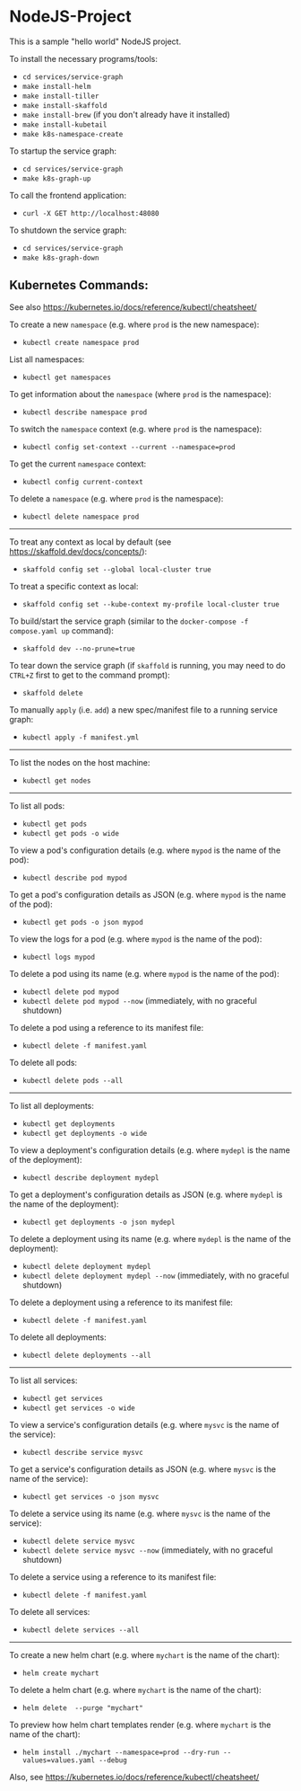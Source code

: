# NodeJS-Project

This is a sample "hello world" NodeJS project.

To install the necessary programs/tools:

  - `cd services/service-graph`
  - `make install-helm`
  - `make install-tiller`
  - `make install-skaffold`
  - `make install-brew` (if you don't already have it installed)
  - `make install-kubetail`
  - `make k8s-namespace-create`

To startup the service graph:

  - `cd services/service-graph`
  - `make k8s-graph-up`

To call the frontend application:

 - `curl -X GET http://localhost:48080`

To shutdown the service graph:

  - `cd services/service-graph`
  - `make k8s-graph-down`

## Kubernetes Commands:

See also https://kubernetes.io/docs/reference/kubectl/cheatsheet/

To create a new `namespace` (e.g. where `prod` is the new namespace):

* `kubectl create namespace prod`

List all namespaces:

* `kubectl get namespaces`

To get information about the `namespace` (where `prod` is the namespace):

* `kubectl describe namespace prod`

To switch the `namespace` context (e.g. where `prod` is the namespace):

* `kubectl config set-context --current --namespace=prod`

To get the current `namespace` context:

* `kubectl config current-context`

To delete a `namespace` (e.g. where `prod` is the namespace):

* `kubectl delete namespace prod`

-----------------------

To treat any context as local by default (see https://skaffold.dev/docs/concepts/):

* `skaffold config set --global local-cluster true`

To treat a specific context as local:

* `skaffold config set --kube-context my-profile local-cluster true`

To build/start the service graph (similar to the `docker-compose -f compose.yaml up` command):

* `skaffold dev --no-prune=true`

To tear down the service graph (if `skaffold` is running, you may need to do `CTRL+Z` first to get to the command prompt):

* `skaffold delete`

To manually `apply` (i.e. `add`) a new spec/manifest file to a running service graph:

* `kubectl apply -f manifest.yml`

-----------------------

To list the nodes on the host machine:

* `kubectl get nodes`

-----------------------

To list all pods:

* `kubectl get pods`
* `kubectl get pods -o wide`

To view a pod's configuration details (e.g. where `mypod` is the name of the pod):

* `kubectl describe pod mypod`

To get a pod's configuration details as JSON (e.g. where `mypod` is the name of the pod):

* `kubectl get pods -o json mypod`

To view the logs for a pod (e.g. where `mypod` is the name of the pod):

* `kubectl logs mypod`

To delete a pod using its name (e.g. where `mypod` is the name of the pod):

* `kubectl delete pod mypod`
* `kubectl delete pod mypod --now` (immediately, with no graceful shutdown)

To delete a pod using a reference to its manifest file:

* `kubectl delete -f manifest.yaml`

To delete all pods:

* `kubectl delete pods --all`

-----------------------

To list all deployments:

* `kubectl get deployments`
* `kubectl get deployments -o wide`

To view a deployment's configuration details (e.g. where `mydepl` is the name of the deployment):

* `kubectl describe deployment mydepl`

To get a deployment's configuration details as JSON (e.g. where `mydepl` is the name of the deployment):

* `kubectl get deployments -o json mydepl`

To delete a deployment using its name (e.g. where `mydepl` is the name of the deployment):

* `kubectl delete deployment mydepl`
* `kubectl delete deployment mydepl --now` (immediately, with no graceful shutdown)

To delete a deployment using a reference to its manifest file:

* `kubectl delete -f manifest.yaml`

To delete all deployments:

* `kubectl delete deployments --all`

-----------------------

To list all services:

* `kubectl get services`
* `kubectl get services -o wide`

To view a service's configuration details (e.g. where `mysvc` is the name of the service):

* `kubectl describe service mysvc`

To get a service's configuration details as JSON (e.g. where `mysvc` is the name of the service):

* `kubectl get services -o json mysvc`

To delete a service using its name (e.g. where `mysvc` is the name of the service):

* `kubectl delete service mysvc`
* `kubectl delete service mysvc --now` (immediately, with no graceful shutdown)

To delete a service using a reference to its manifest file:

* `kubectl delete -f manifest.yaml`

To delete all services:

* `kubectl delete services --all`

-----------------------

To create a new helm chart (e.g. where `mychart` is the name of the chart):

* `helm create mychart`

To delete a helm chart (e.g. where `mychart` is the name of the chart):

* `helm delete  --purge "mychart"`

To preview how helm chart templates render (e.g. where `mychart` is the name of the chart):

* `helm install ./mychart --namespace=prod --dry-run --values=values.yaml --debug`

Also, see https://kubernetes.io/docs/reference/kubectl/cheatsheet/

